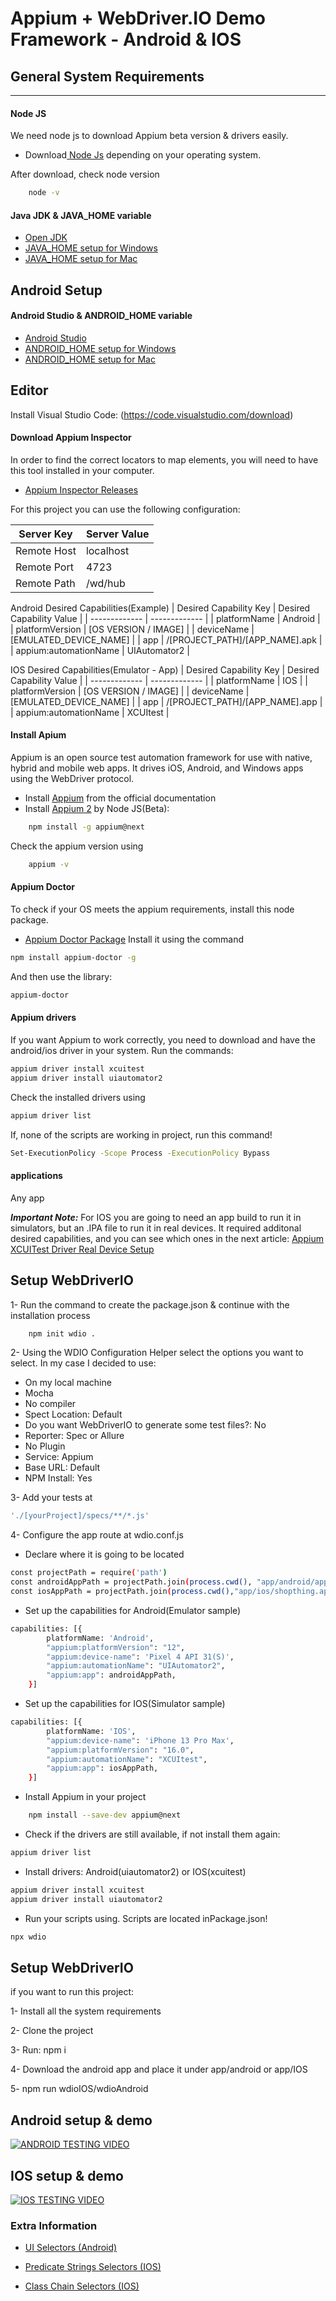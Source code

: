 # Appium + WebDriver.IO Demo Framework - Android & IOS

## General System Requirements

---

#### Node JS

We need node js to download Appium beta version & drivers easily.

- Download[ Node Js](https://linktodocumentation) depending on your operating system.

After download, check node version

```bash
    node -v
```

#### Java JDK & JAVA_HOME variable

- [Open JDK](https://openjdk.org)
- [JAVA_HOME setup for Windows](https://confluence.atlassian.com/doc/setting-the-java_home-variable-in-windows-8895.html)
- [JAVA_HOME setup for Mac](https://mkyong.com/java/how-to-set-java_home-environment-variable-on-mac-os-x/)

## Android Setup

#### Android Studio & ANDROID_HOME variable

- [Android Studio](https://developer.android.com/studio?hl=es-419&gclsrc=aw.ds&gclid=Cj0KCQjwyOuYBhCGARIsAIdGQRNrDv20QvoOy_-I5E1LoZdOLu3nvhlwX_7EjPeHcE1kGQNNcIVOme0aAqckEALw_wcB)
- [ANDROID_HOME setup for Windows](https://www.testingdocs.com/setting-android_home-environment-variable-on-windows/)
- [ANDROID_HOME setup for Mac](https://stackoverflow.com/questions/19986214/setting-android-home-enviromental-variable-on-mac-os-x)

## Editor

Install Visual Studio Code: (https://code.visualstudio.com/download)

#### Download Appium Inspector

In order to find the correct locators to map elements, you will need to have this tool installed in your computer.

- [Appium Inspector Releases](https://github.com/appium/appium/blob/1.x/docs/en/writing-running-appium/web/chromedriver.md)

For this project you can use the following configuration:

| Server Key  | Server Value |
| ----------- | ------------ |
| Remote Host | localhost    |
| Remote Port | 4723         |
| Remote Path | /wd/hub      |

Android Desired Capabilities(Example)
| Desired Capability Key | Desired Capability Value |
| ------------- | ------------- |
| platformName | Android |
| platformVersion | [OS VERSION / IMAGE] |
| deviceName | [EMULATED_DEVICE_NAME] |
| app | /[PROJECT_PATH]/[APP_NAME].apk |
| appium:automationName | UIAutomator2 |

IOS Desired Capabilities(Emulator - App)
| Desired Capability Key | Desired Capability Value |
| ------------- | ------------- |
| platformName | IOS |
| platformVersion | [OS VERSION / IMAGE] |
| deviceName | [EMULATED_DEVICE_NAME] |
| app | /[PROJECT_PATH]/[APP_NAME].app |
| appium:automationName | XCUItest |

#### Install Apium

Appium is an open source test automation framework for use with native, hybrid and mobile web apps.
It drives iOS, Android, and Windows apps using the WebDriver protocol.

- Install [Appium](https://appium.io) from the official documentation
- Install [Appium 2](https://appiumpro.com/editions/122-installing-appium-20-and-the-driver-and-plugins-cli) by Node JS(Beta):

```bash
    npm install -g appium@next
```

Check the appium version using

```bash
    appium -v
```

#### Appium Doctor

To check if your OS meets the appium requirements, install this node package.

- [Appium Doctor Package](https://github.com/appium/appium-doctor)
  Install it using the command

```bash
npm install appium-doctor -g
```

And then use the library:

```bash
appium-doctor
```

#### Appium drivers

If you want Appium to work correctly, you need to download and have the android/ios driver in your system.
Run the commands:

```bash 
appium driver install xcuitest
appium driver install uiautomator2
```

Check the installed drivers using

```bash
appium driver list
```

If, none of the scripts are working in project, run this command!

```bash
Set-ExecutionPolicy -Scope Process -ExecutionPolicy Bypass
```


#### applications

Any app

**_Important Note:_**
For IOS you are going to need an app build to run it in simulators, but an .IPA file to run it in real devices. It required additonal desired capabilities, and you can see which ones in the next article: [Appium XCUITest Driver Real Device Setup
](https://appium.io/docs/en/drivers/ios-xcuitest-real-devices/)

## Setup WebDriverIO

1- Run the command to create the package.json & continue with the installation process

```bash
    npm init wdio .
```

2- Using the WDIO Configuration Helper select the options you want to select. In my case I decided to use:

- On my local machine
- Mocha
- No compiler
- Spect Location: Default
- Do you want WebDriverIO to generate some test files?: No
- Reporter: Spec or Allure
- No Plugin
- Service: Appium
- Base URL: Default
- NPM Install: Yes

3- Add your tests at

```bash
'./[yourProject]/specs/**/*.js'
```

4- Configure the app route at wdio.conf.js

- Declare where it is going to be located

```bash
const projectPath = require('path')
const androidAppPath = projectPath.join(process.cwd(), "app/android/app-debug.apk")
const iosAppPath = projectPath.join(process.cwd(),"app/ios/shopthing.app");
```

- Set up the capabilities for Android(Emulator sample)

```bash
capabilities: [{
        platformName: 'Android',
        "appium:platformVersion": "12",
        "appium:device-name": 'Pixel 4 API 31(S)',
        "appium:automationName": "UIAutomator2",
        "appium:app": androidAppPath,
    }]
```

- Set up the capabilities for IOS(Simulator sample)

```bash
capabilities: [{
        platformName: 'IOS',
        "appium:device-name": 'iPhone 13 Pro Max',
        "appium:platformVersion": "16.0",
        "appium:automationName": "XCUItest",
        "appium:app": iosAppPath,
    }]
```

- Install Appium in your project

```bash
    npm install --save-dev appium@next
```

- Check if the drivers are still available, if not install them again:

```bash
appium driver list
```

- Install drivers: Android(uiautomator2) or IOS(xcuitest)

```bash
appium driver install xcuitest
appium driver install uiautomator2
```

- Run your scripts using. Scripts are located inPackage.json!

```bash
npx wdio
```

## Setup WebDriverIO

if you want to run this project:

1- Install all the system requirements

2- Clone the project

3- Run: npm i

4- Download the android app and place it under app/android or app/IOS

5- npm run wdioIOS/wdioAndroid

## Android setup & demo

[![ANDROID TESTING VIDEO](https://i.ytimg.com/vi/KN1sTvvX0mM/hqdefault.jpg?sqp=-oaymwEcCPYBEIoBSFXyq4qpAw4IARUAAIhCGAFwAcABBg==&rs=AOn4CLBgoIVXC8QqNpzuuw9sdzSkOos1lg)](https://www.youtube.com/watch?v=KN1sTvvX0mM&t=2569s)

## IOS setup & demo

[![IOS TESTING VIDEO](https://i.ytimg.com/vi/Q5Oy8axA8Qw/hqdefault.jpg?sqp=-oaymwEcCPYBEIoBSFXyq4qpAw4IARUAAIhCGAFwAcABBg==&rs=AOn4CLBoa-PxuNR5xJ0U8NM4J0sigtqwgg)](https://www.youtube.com/watch?v=Q5Oy8axA8Qw&ab_channel=JoanMedia)

### Extra Information

- [UI Selectors (Android)](https://developer.android.com/reference/androidx/test/uiautomator/UiSelector)

- [Predicate Strings Selectors (IOS)](https://appium.io/docs/en/writing-running-appium/ios/ios-predicate/)

- [Class Chain Selectors (IOS)](https://github.com/facebookarchive/WebDriverAgent/wiki/Class-Chain-Queries-Construction-Rules)
